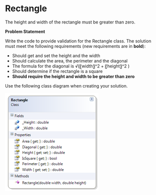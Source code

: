 ---
---
# Rectangle

The height and width of the rectangle must be greater than zero.

**Problem Statement**

Write the code to provide validation for the Rectangle class. The solution must meet the following requirements (new requirements are in **bold**):

* Should get and set the height and the width
* Should calculate the area, the perimeter and the diagonal
* The formula for the diagonal is √(〖width〗^2  + 〖height〗^2 )
* Should determine if the rectangle is a square
* **Should require the height and width to be greater than zero**

Use the following class diagram when creating your solution.
 
![](G-Rectangle.png)
